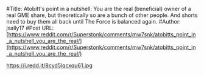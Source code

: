 #Title: Atobitt's point in a nutshell: You are the real (beneficial) owner of a real GME share, but theoretically so are a bunch of other people. And shorts need to buy them all back until The Force is balanced again.
#Author: jsally17
#Post URL: [https://www.reddit.com/r/Superstonk/comments/mw7snk/atobitts_point_in_a_nutshell_you_are_the_real/](https://www.reddit.com/r/Superstonk/comments/mw7snk/atobitts_point_in_a_nutshell_you_are_the_real/)


https://i.redd.it/8cyd5lqcxqu61.jpg